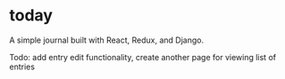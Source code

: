 # today
A simple journal built with React, Redux, and Django.

Todo: add entry edit functionality, create another page for viewing list of entries
